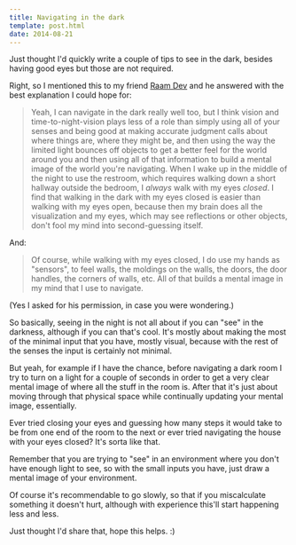 ```yaml
---
title: Navigating in the dark
template: post.html
date: 2014-08-21
---
```


Just thought I'd quickly write a couple of tips to see in the dark, besides
having good eyes but those are not required.

Right, so I mentioned this to my friend [Raam Dev][raamdev.com] and he answered
with the best explanation I could hope for:

[raamdev.com]: http://raamdev.com/

> Yeah, I can navigate in the dark really well too, but I think vision and time-to-night-vision plays less of a role than simply using all of your senses and being good at making accurate judgment calls about where things are, where they might be, and then using the way the limited light bounces off objects to get a better feel for the world around you and then using all of that information to build a mental image of the world you're navigating. When I wake up in the middle of the night to use the restroom, which requires walking down a short hallway outside the bedroom, I _always_ walk with my eyes _closed_. I find that walking in the dark with my eyes closed is easier than walking with my eyes open, because then my brain does all the visualization and my eyes, which may see reflections or other objects, don't fool my mind into second-guessing itself.

And:

> Of course, while walking with my eyes closed, I do use my hands as "sensors", to feel walls, the moldings on the walls, the doors, the door handles, the corners of walls, etc. All of that builds a mental image in my mind that I use to navigate.

(Yes I asked for his permission, in case you were wondering.)

So basically, seeing in the night is not all about if you can "see" in the
darkness, although if you can that's cool.  It's mostly about making the most of
the minimal input that you have, mostly visual, because with the rest of the
senses the input is certainly not minimal.

But yeah, for example if I have the chance, before navigating a dark room I try
to turn on a light for a couple of seconds in order to get a very clear mental
image of where all the stuff in the room is.  After that it's just about moving
through that physical space while continually updating your mental image,
essentially.

Ever tried closing your eyes and guessing how many steps it would take to be
from one end of the room to the next or ever tried navigating the house with
your eyes closed?  It's sorta like that.

Remember that you are trying to "see" in an environment where you don't have
enough light to see, so with the small inputs you have, just draw a mental image
of your environment.

Of course it's recommendable to go slowly, so that if you miscalculate something
it doesn't hurt, although with experience this'll start happening less and less.

Just thought I'd share that, hope this helps.  :)
